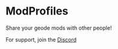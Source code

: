 # ModProfiles

Share your geode mods with other people!

For support, join the [Discord](https://discord.gg/44ANAhXz7r)